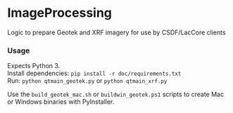 # ImageProcessing
Logic to prepare Geotek and XRF imagery for use by CSDF/LacCore clients

### Usage
Expects Python 3.  
Install dependencies: `pip install -r doc/requirements.txt`  
Run: `python qtmain_geotek.py` or `python qtmain_xrf.py`  

Use the `build_geotek_mac.sh` or `buildwin_geotek.ps1` scripts to create Mac or Windows binaries with PyInstaller.
